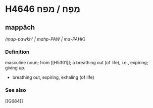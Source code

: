 # H4646 מַפָּח / מפח

## mappâch

_(map-pawkh' | mahp-PAW | ma-PAHK)_

### Definition

masculine noun; from [[H5301]]; a breathing out (of life), i.e., expiring; giving up.

- breathing out, expiring, exhaling (of life)
### See also

[[G684]]

